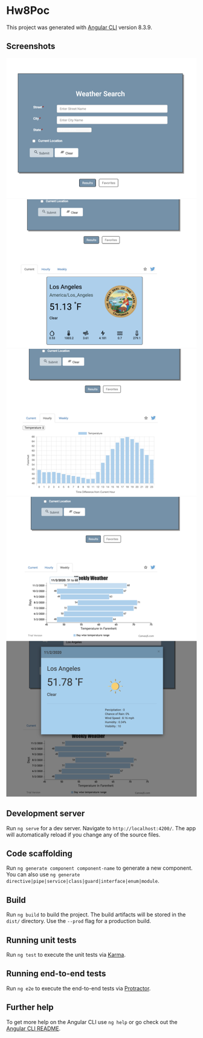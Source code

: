 # Hw8Poc

This project was generated with [Angular CLI](https://github.com/angular/angular-cli) version 8.3.9.

## Screenshots
![](src/app/images/Screen%20Shot%202020-02-05%20at%208.21.27%20PM.png)
![](src/app/images/Screen%20Shot%202020-02-05%20at%208.31.00%20PM.png)
![](src/app/images/Screen%20Shot%202020-02-05%20at%208.31.16%20PM.png)
![](src/app/images/Screen%20Shot%202020-02-05%20at%208.31.29%20PM.png)
![](src/app/images/Screen%20Shot%202020-02-05%20at%208.31.41%20PM.png)

## Development server

Run `ng serve` for a dev server. Navigate to `http://localhost:4200/`. The app will automatically reload if you change any of the source files.

## Code scaffolding

Run `ng generate component component-name` to generate a new component. You can also use `ng generate directive|pipe|service|class|guard|interface|enum|module`.

## Build

Run `ng build` to build the project. The build artifacts will be stored in the `dist/` directory. Use the `--prod` flag for a production build.

## Running unit tests

Run `ng test` to execute the unit tests via [Karma](https://karma-runner.github.io).

## Running end-to-end tests

Run `ng e2e` to execute the end-to-end tests via [Protractor](http://www.protractortest.org/).

## Further help

To get more help on the Angular CLI use `ng help` or go check out the [Angular CLI README](https://github.com/angular/angular-cli/blob/master/README.md).

